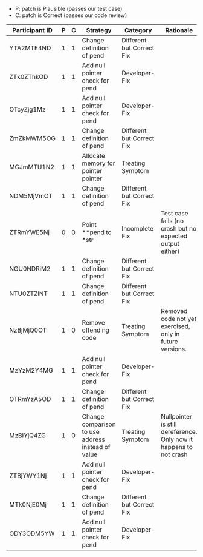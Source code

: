 * P: patch is Plausible (passes our test case)
* C: patch is Correct (passes our code review)

| Participant ID | P | C | Strategy | Category | Rationale |
| -- | -- | -- | -- | -- | -- |
| YTA2MTE4ND | 1 | 1 | Change definition of pend | Different but Correct Fix |  |
| ZTk0ZThkOD | 1 | 1 | Add null pointer check for pend | Developer-Fix |  |
| OTcyZjg1Mz | 1 | 1 | Add null pointer check for pend | Developer-Fix |  |
| ZmZkMWM5OG | 1 | 1 | Change definition of pend | Different but Correct Fix |  |
| MGJmMTU1N2 | 1 | 1 | Allocate memory for pointer pointer | Treating Symptom |  |
| NDM5MjVmOT | 1 | 1 | Change definition of pend | Different but Correct Fix |  |
| ZTRmYWE5Nj | 0 | 0 | Point **pend to *str | Incomplete Fix | Test case fails (no crash but no expected output either) |
| NGU0NDRiM2 | 1 | 1 | Change definition of pend | Different but Correct Fix |  |
| NTU0ZTZlNT | 1 | 1 | Change definition of pend | Different but Correct Fix |  |
| NzBjMjQ0OT | 1 | 0 | Remove offending code | Treating Symptom | Removed code not yet exercised, only in future versions. |
| MzYzM2Y4MG | 1 | 1 | Add null pointer check for pend | Developer-Fix |  |
| OTRmYzA5OD | 1 | 1 | Change definition of pend | Different but Correct Fix |  |
| MzBiYjQ4ZG | 1 | 0 | Change comparison to use address instead of value | Treating Symptom | Nullpointer is still dereference. Only now it happens to not crash |
| ZTBjYWY1Nj | 1 | 1 | Add null pointer check for pend | Developer-Fix |  |
| MTk0NjE0Mj | 1 | 1 | Change definition of pend | Different but Correct Fix |  |
| ODY3ODM5YW | 1 | 1 | Add null pointer check for pend | Developer-Fix |  |
